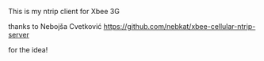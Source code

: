This is my ntrip client for Xbee 3G 

thanks to 
Nebojša Cvetković
https://github.com/nebkat/xbee-cellular-ntrip-server

for the idea!


